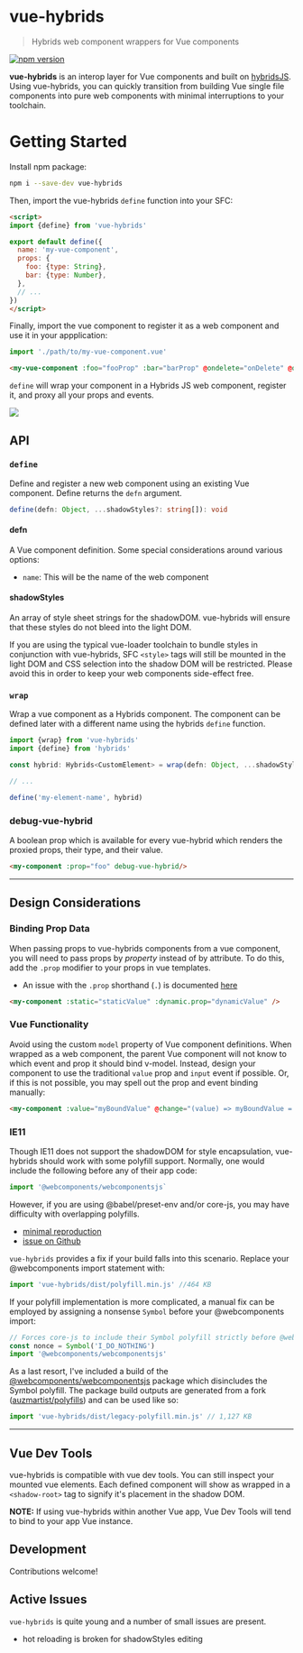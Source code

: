 # vue-hybrids
> Hybrids web component wrappers for Vue components


[![npm version](https://badge.fury.io/js/vue-hybrids.svg)](https://badge.fury.io/js/vue-hybrids)


**vue-hybrids** is an interop layer for Vue components and built on [hybridsJS](https://hybrids.js.org/).
Using vue-hybrids, you can quickly transition from building Vue single file components into pure web components with minimal interruptions to your toolchain.

# Getting Started

Install npm package:

```bash
npm i --save-dev vue-hybrids
```

Then, import the vue-hybrids `define` function into your SFC:

```html
<script>
import {define} from 'vue-hybrids'

export default define({
  name: 'my-vue-component',
  props: {
    foo: {type: String},
    bar: {type: Number},
  },
  // ...
})
</script>
```

Finally, import the vue component to register it as a web component and use it in your appplication:

```javascript
import './path/to/my-vue-component.vue'
```

```html
<my-vue-component :foo="fooProp" :bar="barProp" @ondelete="onDelete" @onCreate="onCreate" />
```

`define` will wrap your component in a Hybrids JS web component, register it, and proxy all your props and events.

![](https://imgur.com/7GjfBEO.png)

## API

### `define`
Define and register a new web component using an existing Vue component. Define returns the `defn` argument.

```typescript
define(defn: Object, ...shadowStyles?: string[]): void
```

#### defn
A Vue component definition. Some special considerations around various options:

- `name`: This will be the name of the web component

#### shadowStyles
An array of style sheet strings for the shadowDOM. vue-hybrids will ensure that these styles do not bleed into the light DOM.

If you are using the typical vue-loader toolchain to bundle styles in conjunction with vue-hybrids, SFC `<style>` tags will still be mounted in the light DOM and CSS selection into the shadow DOM will be restricted. Please avoid this in order to keep your web components side-effect free.


### `wrap`
Wrap a vue component as a Hybrids component. The component can be defined later with a different name using the hybrids `define` function.

```typescript
import {wrap} from 'vue-hybrids'
import {define} from 'hybrids'

const hybrid: Hybrids<CustomElement> = wrap(defn: Object, ...shadowStyles?: string[])

// ...

define('my-element-name', hybrid)
```

### debug-vue-hybrid
A boolean prop which is available for every vue-hybrid which renders the proxied props, their type, and their value.


```html
<my-component :prop="foo" debug-vue-hybrid/>
```

----

## Design Considerations

### Binding Prop Data
When passing props to vue-hybrids components from a vue component, you will need to pass props by _property_ instead of by attribute. To do this, add the `.prop` modifier to your props in vue templates.
  - An issue with the `.prop` shorthand (`.`) is documented [here](https://github.com/vuejs/vue/issues/11375)

```html
<my-component :static="staticValue" :dynamic.prop="dynamicValue" />
```

### Vue Functionality
Avoid using the custom `model` property of Vue component definitions. When wrapped as a web component,
the parent Vue component will not know to which event and prop it should bind v-model.
Instead, design your component to use the traditional `value` prop and `input` event if possible.
Or, if this is not possible, you may spell out the prop and event binding manually:

```html
<my-component :value="myBoundValue" @change="(value) => myBoundValue = value" />
```

### IE11
Though IE11 does not support the shadowDOM for style encapsulation, vue-hybrids should work with some polyfill support.
Normally, one would include the following before any of their app code:

```js
import '@webcomponents/webcomponentsjs`
```

However, if you are using @babel/preset-env and/or core-js, you may have difficulty with
overlapping polyfills.

- [minimal reproduction](https://github.com/bschlenk/ie11-corejs-stack-overflow-repro)
- [issue on Github](https://github.com/webcomponents/polyfills/issues/43)

`vue-hybrids` provides a fix if your build falls into this scenario. Replace your @webcomponents import statement with:

```js
import 'vue-hybrids/dist/polyfill.min.js' //464 KB
```

If your polyfill implementation is more complicated, a manual fix can be employed by assigning a nonsense `Symbol` before your @webcomponents import:

```js
// Forces core-js to include their Symbol polyfill strictly before @webcomponents
const nonce = Symbol('I_DO_NOTHING')
import '@webcomponents/webcomponentsjs'
```

As a last resort, I've included a build of the [@webcomponents/webcomponentsjs](https://github.com/webcomponents/polyfills)
package which disincludes the Symbol polyfill. The package build outputs are generated from a fork ([auzmartist/polyfills](https://github.com/auzmartist/polyfills)) and can be used like so:

```js
import 'vue-hybrids/dist/legacy-polyfill.min.js' // 1,127 KB
```

----

## Vue Dev Tools
vue-hybrids is compatible with vue dev tools. You can still inspect your mounted vue elements. Each defined component will show as wrapped in a `<shadow-root>` tag to signify it's placement in the shadow DOM.

**NOTE:** If using vue-hybrids within another Vue app, Vue Dev Tools will tend to bind to your app Vue instance.

## Development
Contributions welcome!

## Active Issues
`vue-hybrids` is quite young and a number of small issues are present.

- hot reloading is broken for shadowStyles editing
